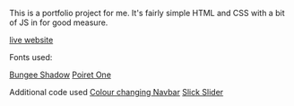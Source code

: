 This is a portfolio project for me. It's fairly simple HTML and CSS with a bit of JS in for good measure. 

[live website](https://robertclark.design/)

Fonts used:

[Bungee Shadow](https://fonts.google.com/specimen/Bungee+Shade?preview.text=Robert%20Clark&preview.text_type=custom#pairings)
[Poiret One](https://fonts.google.com/specimen/Poiret+One?preview.text=I%20am%20me,%20hello%20you&preview.text_type=custom)

Additional code used
[Colour changing Navbar](https://stackoverflow.com/questions/34984911/make-header-navigation-change-colour-when-on-different-section-of-the-website)
[Slick Slider](https://github.com/kenwheeler/slick/)
